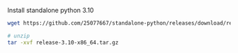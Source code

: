 Install standalone python 3.10

```sh
wget https://github.com/25077667/standalone-python/releases/download/release-2024-04-29/release-3.10-x86_64.tar.gz

# unzip
tar -xvf release-3.10-x86_64.tar.gz
```